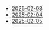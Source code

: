 - [2025-02-03](logs/2025-02-03.md)
- [2025-02-04](logs/2025-02-04.md)
- [2025-02-05](logs/2025-02-05.md)
